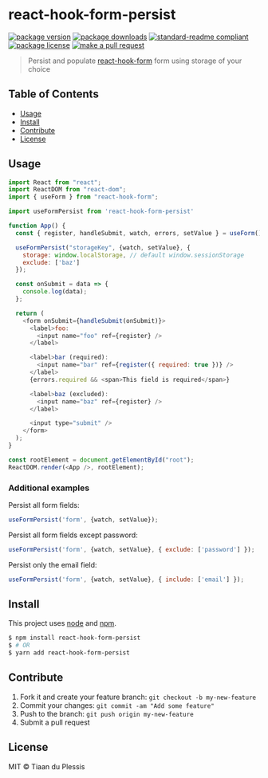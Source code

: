 
# react-hook-form-persist
[![package version](https://img.shields.io/npm/v/react-hook-form-persist.svg?style=flat-square)](https://npmjs.org/package/react-hook-form-persist)
[![package downloads](https://img.shields.io/npm/dm/react-hook-form-persist.svg?style=flat-square)](https://npmjs.org/package/react-hook-form-persist)
[![standard-readme compliant](https://img.shields.io/badge/readme%20style-standard-brightgreen.svg?style=flat-square)](https://github.com/RichardLitt/standard-readme)
[![package license](https://img.shields.io/npm/l/react-hook-form-persist.svg?style=flat-square)](https://npmjs.org/package/react-hook-form-persist)
[![make a pull request](https://img.shields.io/badge/PRs-welcome-brightgreen.svg?style=flat-square)](http://makeapullrequest.com)

> Persist and populate [react-hook-form](https://react-hook-form.com/) form using storage of your choice

## Table of Contents

- [Usage](#usage)
- [Install](#install)
- [Contribute](#contribute)
- [License](#License)

## Usage

```js
import React from "react";
import ReactDOM from "react-dom";
import { useForm } from "react-hook-form";

import useFormPersist from 'react-hook-form-persist'

function App() {
  const { register, handleSubmit, watch, errors, setValue } = useForm();

  useFormPersist("storageKey", {watch, setValue}, {
    storage: window.localStorage, // default window.sessionStorage
    exclude: ['baz']
  });

  const onSubmit = data => {
    console.log(data);
  };

  return (
    <form onSubmit={handleSubmit(onSubmit)}>
      <label>foo:
        <input name="foo" ref={register} />
      </label>

      <label>bar (required):
        <input name="bar" ref={register({ required: true })} />
      </label>
      {errors.required && <span>This field is required</span>}

      <label>baz (excluded):
        <input name="baz" ref={register} />
      </label>

      <input type="submit" />
    </form>
  );
}

const rootElement = document.getElementById("root");
ReactDOM.render(<App />, rootElement);

```

### Additional examples


Persist all form fields:

```js
useFormPersist('form', {watch, setValue});
```

Persist all form fields except password:

```js
useFormPersist('form', {watch, setValue}, { exclude: ['password'] });
```

Persist only the email field:

```js
useFormPersist('form', {watch, setValue}, { include: ['email'] });
```


## Install

This project uses [node](https://nodejs.org) and [npm](https://www.npmjs.com).

```sh
$ npm install react-hook-form-persist
$ # OR
$ yarn add react-hook-form-persist
```

## Contribute

1. Fork it and create your feature branch: `git checkout -b my-new-feature`
2. Commit your changes: `git commit -am "Add some feature"`
3. Push to the branch: `git push origin my-new-feature`
4. Submit a pull request

## License

MIT © Tiaan du Plessis
